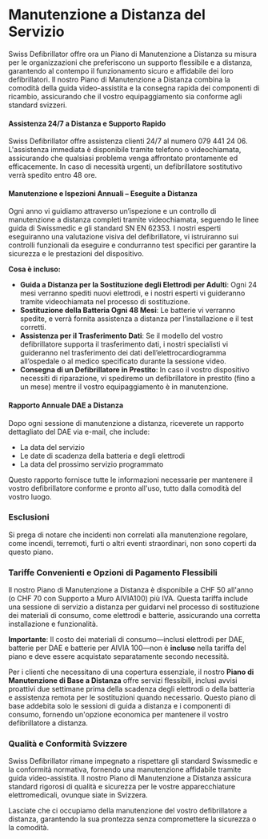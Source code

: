 # Manutenzione a Distanza del Servizio

Swiss Defibrillator offre ora un Piano di Manutenzione a Distanza su misura per le organizzazioni che preferiscono un supporto flessibile e a distanza, garantendo al contempo il funzionamento sicuro e affidabile dei loro defibrillatori. Il nostro Piano di Manutenzione a Distanza combina la comodità della guida video-assistita e la consegna rapida dei componenti di ricambio, assicurando che il vostro equipaggiamento sia conforme agli standard svizzeri.

#### Assistenza 24/7 a Distanza e Supporto Rapido
Swiss Defibrillator offre assistenza clienti 24/7 al numero 079 441 24 06. L'assistenza immediata è disponibile tramite telefono o videochiamata, assicurando che qualsiasi problema venga affrontato prontamente ed efficacemente. In caso di necessità urgenti, un defibrillatore sostitutivo verrà spedito entro 48 ore.

#### Manutenzione e Ispezioni Annuali – Eseguite a Distanza
Ogni anno vi guidiamo attraverso un’ispezione e un controllo di manutenzione a distanza completi tramite videochiamata, seguendo le linee guida di Swissmedic e gli standard SN EN 62353. I nostri esperti eseguiranno una valutazione visiva del defibrillatore, vi istruiranno sui controlli funzionali da eseguire e condurranno test specifici per garantire la sicurezza e le prestazioni del dispositivo.

**Cosa è incluso:**

- **Guida a Distanza per la Sostituzione degli Elettrodi per Adulti**: Ogni 24 mesi verranno spediti nuovi elettrodi, e i nostri esperti vi guideranno tramite videochiamata nel processo di sostituzione.
- **Sostituzione della Batteria Ogni 48 Mesi**: Le batterie vi verranno spedite, e verrà fornita assistenza a distanza per l’installazione e il test corretti.
- **Assistenza per il Trasferimento Dati**: Se il modello del vostro defibrillatore supporta il trasferimento dati, i nostri specialisti vi guideranno nel trasferimento dei dati dell’elettrocardiogramma all’ospedale o al medico specificato durante la sessione video.
- **Consegna di un Defibrillatore in Prestito**: In caso il vostro dispositivo necessiti di riparazione, vi spediremo un defibrillatore in prestito (fino a un mese) mentre il vostro equipaggiamento è in manutenzione.

#### Rapporto Annuale DAE a Distanza
Dopo ogni sessione di manutenzione a distanza, riceverete un rapporto dettagliato del DAE via e-mail, che include:
- La data del servizio
- Le date di scadenza della batteria e degli elettrodi
- La data del prossimo servizio programmato

Questo rapporto fornisce tutte le informazioni necessarie per mantenere il vostro defibrillatore conforme e pronto all'uso, tutto dalla comodità del vostro luogo.

### Esclusioni
Si prega di notare che incidenti non correlati alla manutenzione regolare, come incendi, terremoti, furti o altri eventi straordinari, non sono coperti da questo piano.

### Tariffe Convenienti e Opzioni di Pagamento Flessibili

Il nostro Piano di Manutenzione a Distanza è disponibile a CHF 50 all'anno (o CHF 70 con Supporto a Muro AIVIA100) più IVA. Questa tariffa include una sessione di servizio a distanza per guidarvi nel processo di sostituzione dei materiali di consumo, come elettrodi e batterie, assicurando una corretta installazione e funzionalità.

**Importante**: Il costo dei materiali di consumo—inclusi elettrodi per DAE, batterie per DAE e batterie per AIVIA 100—non è **incluso** nella tariffa del piano e deve essere acquistato separatamente secondo necessità.

Per i clienti che necessitano di una copertura essenziale, il nostro **Piano di Manutenzione di Base a Distanza** offre servizi flessibili, inclusi avvisi proattivi due settimane prima della scadenza degli elettrodi o della batteria e assistenza remota per le sostituzioni quando necessario. Questo piano di base addebita solo le sessioni di guida a distanza e i componenti di consumo, fornendo un'opzione economica per mantenere il vostro defibrillatore a distanza.

### Qualità e Conformità Svizzere
Swiss Defibrillator rimane impegnato a rispettare gli standard Swissmedic e la conformità normativa, fornendo una manutenzione affidabile tramite guida video-assistita. Il nostro Piano di Manutenzione a Distanza assicura standard rigorosi di qualità e sicurezza per le vostre apparecchiature elettromedicali, ovunque siate in Svizzera.

Lasciate che ci occupiamo della manutenzione del vostro defibrillatore a distanza, garantendo la sua prontezza senza compromettere la sicurezza o la comodità.
